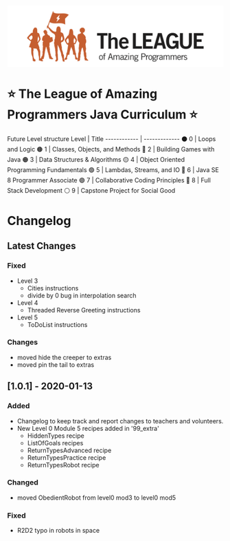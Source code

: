 <a href="https://central.jointheleague.org">
    <img src="header.png?raw=true" />
  </a>

#  ⭐ The League of Amazing Programmers Java Curriculum  ⭐

Future Level structure
Level | Title
------------ | -------------
⚫ 0 | Loops and Logic
🟤 1 | Classes, Objects, and Methods
🔴 2 | Building Games with Java
🟠 3 | Data Structures & Algorithms
🟡 4 | Object Oriented Programming Fundamentals
🟢 5 | Lambdas, Streams, and IO
🔵 6 | Java SE 8 Programmer Associate
🟣 7 | Collaborative Coding Principles
🔘 8 | Full Stack Development
⚪ 9 | Capstone Project for Social Good

# Changelog

## Latest Changes

### Fixed
- Level 3
  - Cities instructions
  - divide by 0 bug in interpolation search
- Level 4
  - Threaded Reverse Greeting instructions
- Level 5
  - ToDoList instructions
  
### Changes
- moved hide the creeper to extras
- moved pin the tail to extras

## [1.0.1] - 2020-01-13
### Added 
- Changelog to keep track and report changes to teachers and volunteers.
- New Level 0 Module 5 recipes added in '99_extra'
  - HiddenTypes recipe
  - ListOfGoals recipes
  - ReturnTypesAdvanced recipe 
  - ReturnTypesPractice recipe
  - ReturnTypesRobot recipe

### Changed
- moved ObedientRobot from level0 mod3 to level0 mod5

### Fixed
- R2D2 typo in robots in space

